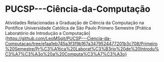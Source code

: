 # PUCSP---Ciência-da-Computação
Atividades Relacionadas a Graduação de Ciência da Computação na Pontífice Universidade Católica de São Paulo
Primero Semestre
[Prática Laboratório de Introdução a Computação]{https://github.com/LeoMSgit/PUCSP---Ciencia-da-Computacao/tree/e1aa1eb745a3f3f9b167a3479524477201b3c708/Primeiro%20Semestre/Pr%C3%A1tica%20Laborat%C3%B3rio%20de%20Introdu%C3%A7%C3%A3o%20a%20Computa%C3%A7%C3%A3o}
